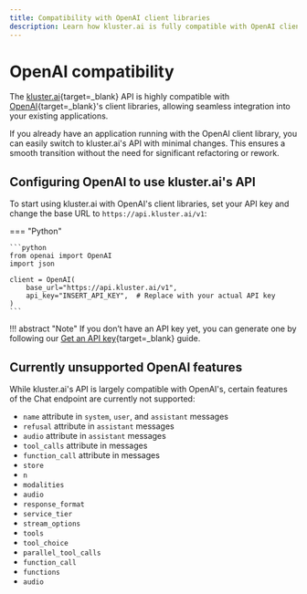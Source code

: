 ```yaml
---
title: Compatibility with OpenAI client libraries
description: Learn how kluster.ai is fully compatible with OpenAI client libraries, enabling seamless integration with your existing applications.
---
```


# OpenAI compatibility

The [kluster.ai](https://www.kluster.ai/){target=\_blank} API is highly compatible with [OpenAI](https://platform.openai.com/docs/api-reference/introduction){target=\_blank}'s client libraries, allowing seamless integration into your existing applications.

If you already have an application running with the OpenAI client library, you can easily switch to kluster.ai's API with minimal changes. This ensures a smooth transition without the need for significant refactoring or rework.

## Configuring OpenAI to use kluster.ai's API

To start using kluster.ai with OpenAI's client libraries, set your API key and change the base URL to `https://api.kluster.ai/v1`:

=== "Python"

    ```python
    from openai import OpenAI
    import json

    client = OpenAI(
        base_url="https://api.kluster.ai/v1",
        api_key="INSERT_API_KEY",  # Replace with your actual API key
    )
    ```

!!! abstract "Note"
    If you don’t have an API key yet, you can generate one by following our [Get an API key](/get-started/get-api-key/){target=\_blank} guide.

## Currently unsupported OpenAI features

While kluster.ai's API is largely compatible with OpenAI's, certain features of the Chat endpoint are currently not supported:

- `name` attribute in `system`, `user`, and `assistant` messages
- `refusal` attribute in `assistant` messages
- `audio` attribute in `assistant` messages
- `tool_calls` attribute in messages
- `function_call` attribute in messages
- `store`
- `n`
- `modalities`
- `audio`
- `response_format`
- `service_tier`
- `stream_options`
- `tools`
- `tool_choice`
- `parallel_tool_calls`
- `function_call`
- `functions`
- `audio`